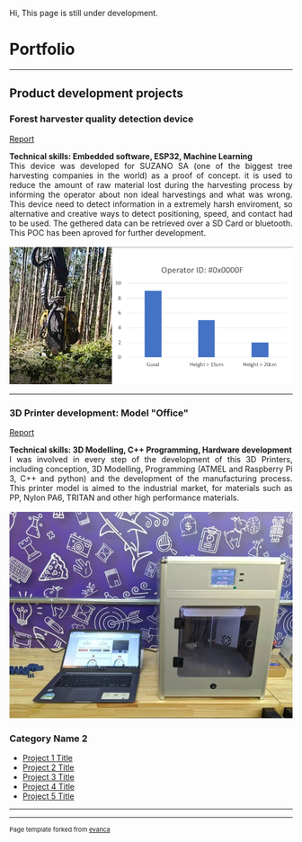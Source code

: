 Hi, This page is still under development.

# Portfolio

---

## Product development projects

### Forest harvester quality detection device
<p align="left">
<a href="/pdf/Project%20-%20Electric%20Vehicles.pdf">Report</a>  
</p>
<strong> Technical skills: Embedded software, ESP32, Machine Learning </strong>
<br>
<div style="text-align: justify"> This device was developed for SUZANO SA (one of the biggest tree harvesting companies in the world) as a proof of concept. it is used to reduce the amount of raw material lost during the harvesting process by informing the operator about non ideal harvestings and what was wrong. This device need to detect information in a extremely harsh enviroment, so alternative and creative ways to detect positioning, speed, and contact had to be used. The gethered data can be retrieved over a SD Card or bluetooth. This POC has been aproved for further development.</div>
<br>
<img src="https://github.com/italocjs/italocjs.github.io/blob/master/images/harvesting_poc2.png?raw=true"/>
<br>

---

### 3D Printer development: Model "Office"
<p align="left">
<a href="/pdf/Project%20-%20Electric%20Vehicles.pdf">Report</a>  
</p>
<strong> Technical skills: 3D Modelling, C++ Programming, Hardware development </strong>
<br>
<div style="text-align: justify"> I was involved in every step of the development of this 3D Printers, including conception, 3D Modelling, Programming (ATMEL and Raspberry Pi 3, C++ and python) and the development of the manufacturing process. This printer model is aimed to the industrial market, for materials such as PP, Nylon PA6, TRITAN and other high performance materials.</div>
<br>
<img src="https://github.com/italocjs/italocjs.github.io/blob/master/images/Imagem1_resized.jpg?raw=true"/>
<br>



### Category Name 2

- [Project 1 Title](http://example.com/)
- [Project 2 Title](http://example.com/)
- [Project 3 Title](http://example.com/)
- [Project 4 Title](http://example.com/)
- [Project 5 Title](http://example.com/)

---




---
<p style="font-size:11px">Page template forked from <a href="https://github.com/evanca/quick-portfolio">evanca</a></p>
<!-- Remove above link if you don't want to attibute -->
